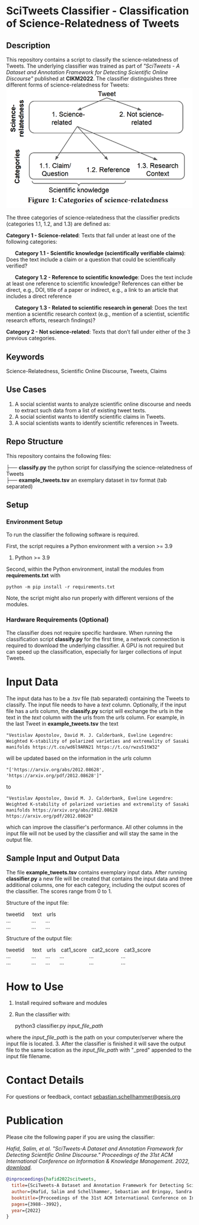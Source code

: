 # SciTweets Classifier - Classification of Science-Relatedness of Tweets

## Description
This repository contains a script to classify the science-relatedness of Tweets. The underlying classifier was trained as part of *"SciTweets - A Dataset and Annotation Framework for Detecting Scientific Online Discourse"* published at **CIKM2022**. The classifier distinguishes three different forms of science-relatedness for Tweets:
![Image Alt Text](categories_science_relatedness.png)

The three categories of science-relatedness that the classifier predicts (categories 1.1, 1.2, and 1.3) are defined as:

**Category 1 - Science-related**: Texts that fall under at least one of
the following categories:

&nbsp;&nbsp;&nbsp;&nbsp;&nbsp;&nbsp;**Category 1.1 - Scientific knowledge (scientifically verifiable claims)**: Does the text include a claim or a question that
could be scientifically verified? 

&nbsp;&nbsp;&nbsp;&nbsp;&nbsp;&nbsp;**Category 1.2 - Reference to scientific knowledge**: Does
the text include at least one reference to scientific knowledge?
References can either be direct, e.g., DOI, title of a paper or
indirect, e.g., a link to an article that includes a direct reference

&nbsp;&nbsp;&nbsp;&nbsp;&nbsp;&nbsp;**Category 1.3 - Related to scientific research in general**:
Does the text mention a scientific research context (e.g., mention
of a scientist, scientific research efforts, research findings)? 

**Category 2 - Not science-related**: Texts that don’t fall under
either of the 3 previous categories. 


## Keywords
Science-Relatedness, Scientific Online Discourse, Tweets, Claims


## Use Cases
1. A social scientist wants to analyze scientific online discourse and needs to extract such data from a list of existing tweet texts.
2. A social scientist wants to identify scientific claims in Tweets. 
3. A social scientists wants to identify scientific references in Tweets.


## Repo Structure
This repository contains the following files:

├── **classify.py** the python script for classifying the science-relatedness of Tweets <br />
├── **example_tweets.tsv** an exemplary dataset in tsv format (tab separated) 



## Setup


### Environment Setup
To run the classifier the following software is required. 

First, the script requires a Python environment with a version >= 3.9
1. Python >= 3.9

Second, within the Python environment, install the modules from **requirements.txt** with

    python -m pip install -r requirements.txt

Note, the script might also run properly with different versions of the modules. 

### Hardware Requirements (Optional)
The classifier does not require specific hardware. When running the classification script **classify.py** for the first time, a network connection is required to download the underlying classifier. A GPU is not required but can speed up the classification, especially for larger collections of input Tweets.
    
# Input Data
The input data has to be a .tsv file (tab separated) containing the Tweets to classify. The input file needs to have a _text_ column. Optionally, if the input file has a _urls_ column, the **classify.py** script will exchange the urls in the text in the _text_ column with the urls from the _urls_ column.
For example, in the last Tweet in **example_tweets.tsv** the text 

    "Vestislav Apostolov, David M. J. Calderbank, Eveline Legendre: Weighted K-stability of polarized varieties and extremality of Sasaki manifolds https://t.co/wd6l9ARN21 https://t.co/rwzu51tW32" 

will be updated based on the information in the _urls_ column 

    "['https://arxiv.org/abs/2012.08628', 'https://arxiv.org/pdf/2012.08628']" 

to 

    "Vestislav Apostolov, David M. J. Calderbank, Eveline Legendre: Weighted K-stability of polarized varieties and extremality of Sasaki manifolds https://arxiv.org/abs/2012.08628 https://arxiv.org/pdf/2012.08628"

which can improve the classifier's performance. All other columns in the input file will not be used by the classifier and will stay the same in the output file.


## Sample Input and Output Data
The file **example_tweets.tsv** contains exemplary input data. After running **classifier.py** a new file will be created that contains the input data and three additional columns, one for each category, including the output scores of the classifier. The scores range from 0 to 1. 

Structure of the input file:

tweetid&emsp;&nbsp;&nbsp;text&emsp;urls
<br>
...&emsp;&emsp;&emsp;&emsp;...&emsp;&nbsp;&nbsp;&nbsp;...
<br>
...&emsp;&emsp;&emsp;&emsp;...&emsp;&nbsp;&nbsp;&nbsp;...


Structure of the output file:

tweetid&emsp;&nbsp;&nbsp;text&emsp;urls&emsp;cat1_score&emsp;cat2_score&emsp;cat3_score
<br>
...&emsp;&emsp;&emsp;&emsp;...&emsp;&nbsp;&nbsp;&nbsp;...&emsp;&nbsp;&nbsp;&nbsp;...&emsp;&emsp;&emsp;&emsp;&nbsp;&nbsp;&nbsp;...&emsp;&emsp;&emsp;&emsp;&emsp;&nbsp;...
<br>
...&emsp;&emsp;&emsp;&emsp;...&emsp;&nbsp;&nbsp;&nbsp;...&emsp;&nbsp;&nbsp;&nbsp;...&emsp;&emsp;&emsp;&emsp;&nbsp;&nbsp;&nbsp;...&emsp;&emsp;&emsp;&emsp;&emsp;&nbsp;...



# How to Use
1. Install required software and modules
2. Run the classifier with:
    
    
    python3 classifier.py _input_file_path_

where the _input_file_path_ is the path on your computer/server where the input file is located.
3. After the classifier is finished it will save the output file to the same location as the _input_file_path_ with "_pred" appended to the input file filename.

# Contact Details
For questions or feedback, contact sebastian.schellhammer@gesis.org

# Publication
Please cite the following paper if you are using the classifier:

*Hafid, Salim, et al. "SciTweets-A Dataset and Annotation Framework for Detecting Scientific Online Discourse." Proceedings of the 31st ACM International Conference on Information & Knowledge Management. 2022, [download](https://arxiv.org/abs/2206.07360).*

```bib
@inproceedings{hafid2022scitweets,
  title={SciTweets-A Dataset and Annotation Framework for Detecting Scientific Online Discourse},
  author={Hafid, Salim and Schellhammer, Sebastian and Bringay, Sandra and Todorov, Konstantin and Dietze, Stefan},
  booktitle={Proceedings of the 31st ACM International Conference on Information \& Knowledge Management},
  pages={3988--3992},
  year={2022}
}
```
